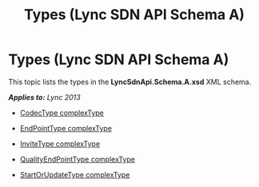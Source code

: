﻿---
title: Types (Lync SDN API Schema A)
TOCTitle: Types (Lync SDN API Schema A)
ms:assetid: 723a881d-809b-9bd6-341a-fbb42c04a7c2
ms:mtpsurl: https://msdn.microsoft.com/en-us/library/Dn775145(v=office.15)
ms:contentKeyID: 62626119
ms.date: 07/24/2014
mtps_version: v=office.15
---

# Types (Lync SDN API Schema A)

This topic lists the types in the **LyncSdnApi.Schema.A.xsd** XML schema.


_**Applies to:** Lync 2013_

  - [CodecType complexType](codectype-complextype-lync-sdn-api-schema-a.md)

  - [EndPointType complexType](endpointtype-complextype-lync-sdn-api-schema-a.md)

  - [InviteType complexType](invitetype-complextype-lync-sdn-api-schema-a.md)

  - [QualityEndPointType complexType](qualityendpointtype-complextype-lync-sdn-api-schema-a.md)

  - [StartOrUpdateType complexType](startorupdatetype-complextype-lync-sdn-api-schema-a.md)

